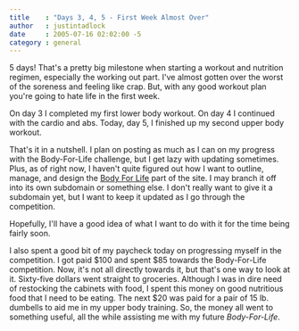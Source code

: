 ```yaml
---
title    : "Days 3, 4, 5 - First Week Almost Over"
author   : justintadlock
date     : 2005-07-16 02:02:00 -5
category : general
---
```


5 days! That's a pretty big milestone when starting a workout and nutrition regimen, especially the working out part. I've almost gotten over the worst of the soreness and feeling like crap.  But, with any good workout plan you're going to hate life in the first week.

On day 3 I completed my first lower body workout.
On day 4 I continued with the cardio and abs.
Today, day 5, I finished up my second upper body workout.

That's it in a nutshell.  I plan on posting as much as I can on my progress with the Body-For-Life challenge, but I get lazy with updating sometimes.  Plus, as of right now, I haven't quite figured out how I want to outline, manage, and design the <a href="http://www.dark-autumn.com/bodyforlife/index.php"> Body For Life</a> part of the site.  I may branch it off into its own subdomain or something else.  I don't really want to give it a subdomain yet, but I want to keep it updated as I go through the competition.

Hopefully, I'll have a good idea of what I want to do with it for the time being fairly soon.

I also spent a good bit of my paycheck today on progressing myself in the competition.  I got paid $100 and spent $85 towards the Body-For-Life competition.  Now, it's not all directly towards it, but that's one way to look at it.  Sixty-five dollars went straight to groceries.  Although I was in dire need of restocking the cabinets with food, I spent this money on good nutritious food that I need to be eating.  The next $20 was paid for a pair of 15 lb. dumbells to aid me in my upper body training.  So, the money all went to something useful, all the while assisting me with my future <i> Body-For-Life</i>.
